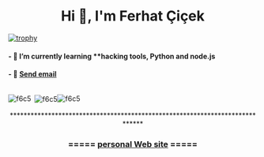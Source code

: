 
<h1 align="center">Hi 👋, I'm Ferhat Çiçek</h1>


[![trophy](https://github-profile-trophy.vercel.app/?username=f6c5)](https://github.com/ryo-ma/github-profile-trophy)

<h4>- 🌱 I’m currently learning **hacking tools, Python and node.js</h4>

<h4>- 💬  <a href="mailto:someone@example.com">Send email</a> </h4>


<p style="float:left"><img align="left" src="https://github-readme-stats.vercel.app/api/top-langs/?username=f6c5&theme=light&hide_border=false&include_all_commits=true&count_private=true&layout=compact&langs_count=10&include_private=true" alt="f6c5" /></p>

<p style="float:left">&nbsp;<img align="center" src="https://github-readme-stats.vercel.app/api/?username=f6c5&count_private=true&theme=tokyonight&showicons=true" alt="f6c5" /></p>

<p style="float:left"><img align="center" src="https://github-readme-streak-stats.herokuapp.com/?user=f6c5&theme=light&hide_border=true&fire=red&sideNums=red" alt="f6c5" /></p>

</br>
</br>
<p align="center">*****************************************************************************</p>
<h3 align="center">===== <a href="https://f6c5.github.io/" title="kişisel web sitesi" target="_blank">personal Web site</a> =====</h3>

